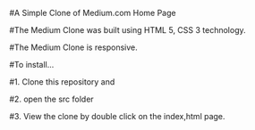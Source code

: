 #A Simple Clone of Medium.com Home Page

#The Medium Clone was built using HTML 5, CSS 3 technology.

#The Medium Clone is responsive.

#To install...

#1. Clone this repository and 

#2. open the src folder

#3. View the clone by double click on the index,html page.
